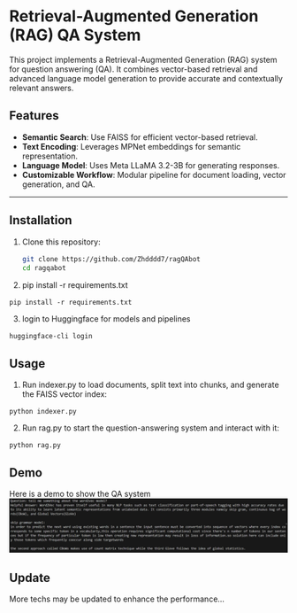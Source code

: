 # Retrieval-Augmented Generation (RAG) QA System

This project implements a Retrieval-Augmented Generation (RAG) system for question answering (QA). It combines vector-based retrieval and advanced language model generation to provide accurate and contextually relevant answers.

## Features
- **Semantic Search**: Use FAISS for efficient vector-based retrieval.
- **Text Encoding**: Leverages MPNet embeddings for semantic representation.
- **Language Model**: Uses Meta LLaMA 3.2-3B for generating responses.
- **Customizable Workflow**: Modular pipeline for document loading, vector generation, and QA.

---

## Installation

1. Clone this repository:
   ```bash
   git clone https://github.com/Zhdddd7/ragQAbot
   cd ragqabot
   ```
2. pip install -r requirements.txt
```
pip install -r requirements.txt
```
3. login to Huggingface for models and pipelines
```
huggingface-cli login
```
## Usage
1. Run indexer.py to load documents, split text into chunks, and generate the FAISS vector index:
```
python indexer.py
```
2. Run rag.py to start the question-answering system and interact with it:
```
python rag.py
```
## Demo
Here is a demo to show the QA system
![img](./imgs/result.png)

## Update
More techs may be updated to enhance the performance...


